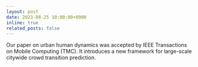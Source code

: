 ```yaml
---
layout: post
date: 2023-08-25 10:00:00+0900
inline: true
related_posts: false
---
```


Our paper on urban human dynamics was accepted by IEEE Transactions on Mobile Computing (TMC). It introduces a new framework for large-scale citywide crowd transition prediction.